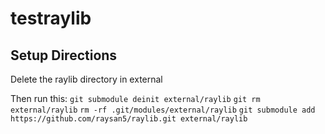 # testraylib

## Setup Directions

Delete the raylib directory in external

Then run this: ```git submodule deinit external/raylib```
```git rm external/raylib```
```rm -rf .git/modules/external/raylib```
```git submodule add https://github.com/raysan5/raylib.git external/raylib```
